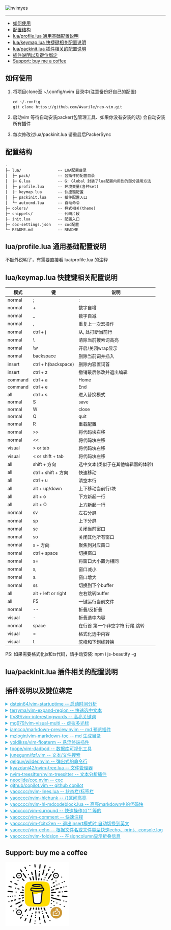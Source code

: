 ![nvimyes](https://readme-typing-svg.demolab.com?font=Fira+Code&size=30&pause=1000&color=000000&vCenter=true&width=435&height=45&lines=NVIM+YES)

---

<!-- markdown-toc GitLab -->

* [如何使用](#如何使用)
* [配置结构](#配置结构)
* [lua/profile.lua 通用基础配置说明](#luaprofilelua-通用基础配置说明)
* [lua/keymap.lua 快捷键相关配置说明](#luakeymaplua-快捷键相关配置说明)
* [lua/packinit.lua 插件相关的配置说明](#luapackinitlua-插件相关的配置说明)
* [插件说明以及键位绑定](#插件说明以及键位绑定)
* [Support: buy me a coffee](#support-buy-me-a-coffee)

<!-- markdown-toc -->

## 如何使用

1. 将项目clone至 ~/.config/nvim 目录中(注意备份好自己的配置)  
    ```plaintext
    cd ~/.config
    git clone https://github.com/Avarile/neo-vim.git
    ```
2. 启动vim 等待自动安装packer(包管理工具、如果你没有安装的话) 会自动安装所有插件

3. 每次修改过lua/packinit.lua 请重启后PackerSync

## 配置结构

```dir
.
├─ lua/                -- LUA配置目录
│  ├─ pack/            -- 各插件的配置目录
│  ├─ G.lua            -- G: Global 封装了lua配置内用到的部分通用方法
│  ├─ profile.lua      -- 环境变量(各种set)
│  ├─ keymap.lua       -- 快捷键配置
│  ├─ packinit.lua     -- 插件配置入口
│  └─ autocmd.lua      -- 自动命令
├─ colors/             -- 样式相关(theme)
├─ snippets/           -- 代码片段
├─ init.lua            -- 配置入口
├─ coc-settings.json   -- coc配置
└─ README.md           -- README
```

## lua/profile.lua 通用基础配置说明

  不额外说明了，有需要直接看 lua/profile.lua 的注释

## lua/keymap.lua 快捷键相关配置说明

| 模式   | 键                   | 说明                              |
| ------ | --------             | ---------                         |
| normal | ;                    | :                                 |
| normal | +                    | 数字自增                          |
| normal | _                    | 数字自减                          |
| normal | ,                    | 重复上一次宏操作                  |
| normal | ctrl + j             | 从, 处打断当前行                  |
| normal | \                    | 清除当前搜索词高亮                |
| normal | \w                   | 开启/关闭wrap显示                 |
| normal | backspace            | 删除当前词并插入                  |
| insert | ctrl + h(backspace)  | 删除内容置词首                    |
| insert | ctrl + z             | 撤销最后修改并退出编辑            |
| command| ctrl + a             | Home                              |
| command| ctrl + e             | End                               |
| all    | ctrl + s             | 进入替换模式                      |
| normal | S                    | save                              |
| normal | W                    | close                             |
| normal | Q                    | quit                              |
| normal | R                    | 重载配置                          |
| normal | >>                   | 将代码块右移                      |
| normal | <<                   | 将代码块左移                      |
| visual | > or tab             | 将代码块右移                      |
| visual | < or shift + tab     | 将代码块左移                      |
| all    | shift + 方向         | 选中文本(类似于在其他编辑器的体验)|
| all    | ctrl + shift + 方向  | 快速移动                          |
| all    | ctrl + u             | 清空本行                          |
| all    | alt + up/down        | 上下移动当前行/块                 |
| all    | alt + o              | 下方新起一行                      |
| all    | alt + O              | 上方新起一行                      |
| normal | sv                   | 左右分屏                          |
| normal | sp                   | 上下分屏                          |
| normal | sc                   | 关闭当前窗口                      |
| normal | so                   | 关闭其他所有窗口                  |
| normal | s + 方向             | 聚焦到对应窗口                    |
| normal | ctrl + space         | 切换窗口                          |
| normal | s=                   | 将窗口大小置为相同                |
| normal | s,                   | 窗口减小                          |
| normal | s.                   | 窗口增大                          |
| normal | ss                   | 切换到下个buffer                  |
| all    | alt + left or right  | 左右跳转buffer                    |
| all    | F5                   | 一键运行当前文件                  |
| normal | --                   | 折叠/反折叠                       |
| visual | -                    | 折叠选中内容                      |
| normal | space                | 在行首 第一个非空字符 行尾 跳转   |
| visual | =                    | 格式化选中内容                    |
| visual | t                    | 驼峰和下划线转换                  |

PS: 如果需要格式化js和ts代码，请手动安装: npm i js-beautify -g

## lua/packinit.lua 插件相关的配置说明

## 插件说明以及键位绑定


<details>
  <summary style="cursor: pointer; text-decoration:underline; color: #2AD;">dstein64/vim-startuptime -- 启动时间分析</summary>
  
  [github: dstein64/vim-startuptime](https://github.com/dstein64/vim-startuptime)  

  :StartupTime

</details>

<details>
  <summary style="cursor: pointer; text-decoration:underline; color: #2AD;">terryma/vim-expand-region -- 快速选中文本</summary>
  
  [github: terryma/vim-expand-region](https://github.com/terryma/vim-expand-region)  

  | 模式   | 键                   | 说明                              |
  | ------ | --------             | ---------                         |
  | visual | v                    | 扩大选中范围                      |
  | visual | V                    | 缩小选中范围                      |

</details>

<details>
  <summary style="cursor: pointer; text-decoration:underline; color: #2AD;">lfv89/vim-interestingwords -- 高亮关键词</summary>
  
  [github: lfv89/vim-interestingwords](https://github.com/lfv89/vim-interestingwords)  

  | 模式   | 键                   | 说明                              |
  | ------ | --------             | ---------                         |
  | normal | ff                   | 高亮/取消高亮 当前词              |
  | normal | FF                   | 取消高亮 全部词                   |

</details>

<details>
  <summary style="cursor: pointer; text-decoration:underline; color: #2AD;">mg979/vim-visual-multi -- 虚拟多光标</summary>
  
  [gihub: **mg979/vim-visual-multi**](https://github.com/mg979/vim-visual-multi)  
  [bilibili视频介绍: BV1uF411c7Ro](https://www.bilibili.com/video/BV1uF411c7Ro)  

  建议到对应的仓库仔细看文档  

  | 模式   | 键                   | 说明                                 |
  | ------ | --------             | ---------                            |
  | normal | ctrl + up/down       | 上下添加虚拟光标(normal模式)         |
  | normal | ctrl + left/right    | 虚拟光标左右扩选(visual模式)         |
  | normal | ctrl + d             | 所有`当前词`添加虚拟光标(visual模式) |
  | normal | ctrl + x             | 当前字符添加虚拟光标(normal模式)     |
  | normal | ctrl + w             | 添加当前词首(normal模式)             |
  | all    | ctrl + n/p           | 添加下/上一个当前词到虚拟光标        |
  | all    | q                    | 移除当前光标位置下的虚拟光标         |
  | normal | tab                  | 切换到visual模式                     |
  | visual | tab                  | 切换到normal模式                     |

</details>

<details>
  <summary style="cursor: pointer; text-decoration:underline; color: #2AD;">iamcco/markdown-preview.nvim -- md 预览插件</summary>

  [github: iamcco/markdown-preview.nvim](https://github.com/iamcco/markdown-preview.nvim)  

  guide: 如果无法使用 请  
  1. 修改 lua/pack/markdown.lua 中的 G.g.mkdp_browser 去掉或者修改成自己使用的浏览器
  2. cd ~/.local/share/nvim/site/pack/packer/opt/markdown-preview.nvim/app && yarn

  | 模式   | 键                   | 说明                                 |
  | ------ | --------             | ---------                            |
  | normal | F5                   | 在浏览器预览markdown                 |
 
</details>

<details>
  <summary style="cursor: pointer; text-decoration:underline; color: #2AD;">mzlogin/vim-markdown-toc -- md 生成目录</summary>

  [github: mzlogin/vim-markdown-toc](https://github.com/mzlogin/vim-markdown-toc)
  
  :GenTocGFM 在markdown文件头部生成TOC

</details>

<details>
  <summary style="cursor: pointer; text-decoration:underline; color: #2AD;">voldikss/vim-floaterm -- 悬浮终端插件</summary>

  [github: voldikss/vim-floaterm](https://github.com/voldikss/vim-floaterm)

  | 模式   | 键                   | 说明                                 |
  | ------ | --------             | ---------                            |
  | normal | ctrl + t             | 打开浮动终端                         |
  | normal | ctrl + b             | 打开数据库可视化工具(dadbod)         |
  | normal | F5                   | 根据文件类型启动浮动终端执行当前文件 |
  
</details>

<details>
  <summary style="cursor: pointer; text-decoration:underline; color: #2AD;">tpope/vim-dadbod -- 数据库可视化工具</summary>

  [github: tpope/vim-dadbod](https://github.com/tpope/vim-dadbod)  
  [github: kristijanhusak/vim-dadbod-ui](kristijanhusak/vim-dadbod-ui)  

  :DBUI 来使用 数据库可视化工具  
  添加链接: let g:dbs = [{ 'name': 'connection_name', 'url': 'mysql://user:password@host:port' }]  
  注意 url内的东西需要url_encode  

  也可直接 :CALLDB 呼出界面按界面引导 添加链接 链接格式同上
  
</details>

<details>
  <summary style="cursor: pointer; text-decoration:underline; color: #2AD;">junegunn/fzf.vim -- 文本/文件搜索</summary>

  [github: **junegunn/fzf.vim**](https://github.com/junegunn/fzf.vim)  

  注意要配合rg使用，请自己手动安装: ripgrep fd bat  

  | 模式   | 键                   | 说明                                 |
  | ------ | --------             | ---------                            |
  | normal | ctrl + a             | Rg搜索(全局文本搜索)                 |
  | normal | ctrl + l             | 当前buffer文本搜索                   |
  | normal | ctrl + p             | 全局文件搜索                         |
  | normal | ctrl + g             | git变更文件搜索                      |
  | normal | ctrl + h             | 历史文件搜索                         |
  | fzf中  | ctrl + /             | 启动/关闭 预览                       |
  | fzf中  | ctrl + n             | 下一个搜索历史                       |
  | fzf中  | ctrl + p             | 上一个搜索历史                       |

</details>

<details>
  <summary style="cursor: pointer; text-decoration:underline; color: #2AD;">gelguy/wilder.nvim -- 弹出式的命令行</summary>

  [github: gelguy/wilder.nvim](https://github.com/gelguy/wilder.nvim)  

</details>

<details>
  <summary style="cursor: pointer; text-decoration:underline; color: #2AD;">kyazdani42/nvim-tree.lua -- 文件管理器</summary>

  [github: kyazdani42/nvim-tree.lua](https://github.com/kyazdani42/nvim-tree.lua)  

  | 模式        | 键                   | 说明                                 |
  | ------      | --------             | ---------                            |
  | normal      | T                    | 打开/关闭 nvim-tree                  |
  | nvim-tree内 | a/A                  | 新建文件或文件夹                     |
  | nvim-tree内 | r                    | 重命名                               |
  | nvim-tree内 | W                    | 关闭所有打开的目录                   |
  | nvim-tree内 | <left>               | 关闭当前目录                         |
  | nvim-tree内 | <bs>                 | 回退到上级目录                       |
  | nvim-tree内 | P                    | cd到选中目录                         |
  | nvim-tree内 | H                    | 显示/隐藏 .文件                      |
  | nvim-tree内 | I                    | 显示/隐藏 忽略文件(gitignore等)      |
  | nvim-tree内 | d                    | 删除文件/文件夹                      |
  | nvim-tree内 | x                    | 剪切文件/文件夹到剪切板              |
  | nvim-tree内 | c                    | 复制文件/文件夹到剪切板              |
  | nvim-tree内 | p                    | 从剪切板粘贴                         |
  | nvim-tree内 | y                    | 复制文件名                           |
  | nvim-tree内 | ?                    | 查看帮助                             |
  | nvim-tree内 | go                   | 若当前查看的文件为外部文件 cd到目录  |

</details>

<details>
  <summary style="cursor: pointer; text-decoration:underline; color: #2AD;">nvim-treesitter/nvim-treesitter -- 文本分析插件</summary>

  [github: nvim-treesitter/nvim-treesitter](https://github.com/nvim-treesitter/nvim-treesitter)
  
  没啥好说明的 用就完了  

  可以用 H 快捷键看高亮组 然后到 lua/pack/tree-sitter.lua 中修改对应的样式  
  R刷新高亮

</details>

<details>
  <summary style="cursor: pointer; text-decoration:underline; color: #2AD;">neoclide/coc.nvim -- coc</summary>

  [github: neoclide/coc.nvim](https://github.com/neoclide/coc.nvim)

  **建议到对应的仓库看一下**  
  
  全局的插件列表 lua/pack/coc.lua -- G.g.coc_global_extensions = {...} 按需添加  

  | 模式   | 键                   | 说明                              | 对应的coc插件  |
  | ------ | --------             | ---------                         | ----           |
  | normal | gd                   | 跳转到定义                        | coc            |
  | normal | gy                   | 跳转到类型                        | coc            |
  | normal | gr                   | 跳转到实现                        | coc            |
  | normal | K                    | 查看文档                          | coc            |
  | normal | c-e                  | 查看诊断列表                      | coc            |
  | normal | F2                   | 重命名                            | coc            |
  | normal | F4                   | 关闭/开启coc                      | coc            |
  | normal | c-e                  | 查看诊断列表                      | coc            |
  | normal | mm                   | 翻译当前词                        | coc-translator |
  | normal | F9                   | 编辑当前文件类型的snippet         | coc-snippets   |
  | normal | (                    | 上一处修改                        | coc-git        |
  | normal | )                    | 下一处修改                        | coc-git        |
  | normal | C                    | 显示当前行提交记录                | coc-git        |
  | normal | \g                   | 开启/关闭 git blame 显示          | coc-git        |
  | visual | if                   | 选中func内                        | coc            |
  | visual | af                   | 选中func                          | coc            |
  | visual | ic                   | 选中class内                       | coc            |
  | visual | ac                   | 选中class                         | coc            |

</details>

<details>
  <summary style="cursor: pointer; text-decoration:underline; color: #2AD;">github/copilot.vim -- github copilot</summary>

  [github: github/copilot.vim](https://github.com/github/copilot.vim)  

  | 模式   | 键                   | 说明                                 |
  | ------ | --------             | ---------                            |
  | insert | right                | 接受建议                             |
  | insert | ctrl + ]             | 取消建议                             |
  | insert | alt + [或]           | 上/下个建议                          |

</details>

<details>
  <summary style="cursor: pointer; text-decoration:underline; color: #2AD;">yaocccc/nvim-lines.lua -- 状态栏/标签栏</summary>

  [github: yaocccc/nvim-lines.lua](https://github.com/yaocccc/nvim-lines.lua)  

  没啥好说明的 用就完了

</details>

<details>
  <summary style="cursor: pointer; text-decoration:underline; color: #2AD;">yaocccc/nvim-hlchunk -- {}区间高亮</summary>

  [github: yaocccc/nvim-hlchunk](https://github.com/yaocccc/nvim-hlchunk)  

  没啥好说明的 用就完了

</details>

<details>
  <summary style="cursor: pointer; text-decoration:underline; color: #2AD;">yaocccc/nvim-hl-mdcodeblock.lua -- 高亮markdown中的代码块</summary>

  [github: yaocccc/nvim-hl-mdcodeblock.lua](https://github.com/yaocccc/nvim-hl-mdcodeblock.lua)  

  没啥好说明的 用就完了

</details>

<details>
  <summary style="cursor: pointer; text-decoration:underline; color: #2AD;">yaocccc/vim-surround -- 快速操作({["'`等的</summary>

  [github: yaocccc/vim-surround](https://github.com/yaocccc/vim-surround)  

  选中文本后 再使用 " ' { ( 等 可以将文本包裹起来  
  ds": 删除包裹的"" 其他的相同  
  ys": 用""将当前词包裹起来  
  cs"{: 用{}替换掉""  

</details>

<details>
  <summary style="cursor: pointer; text-decoration:underline; color: #2AD;">yaocccc/vim-comment -- 快速注释</summary>

  [github: yaocccc/vim-comment](https://github.com/yaocccc/vim-comment)  

  普通模式 ??: 行注释当前行
  选中文本后 /: 行注释选中内容
  选中文本后 ?: 块注释选中内容

  **以上操作 可以用相同的操作逆转 (??行注释 ??取消行注释)**

</details>

<details>
  <summary style="cursor: pointer; text-decoration:underline; color: #2AD;">yaocccc/vim-fcitx2en -- 退出insert模式时 自动切换到英文</summary>

  [github: yaocccc/vim-fcitx2en](https://github.com/yaocccc/vim-fcitx2en)  

</details>

<details>
  <summary style="cursor: pointer; text-decoration:underline; color: #2AD;">yaocccc/vim-echo -- 根据文件名或文件类型快速echo、print、console.log</summary>

  [github: yaocccc/vim-echo](https://github.com/yaocccc/vim-echo)  

  选中文本后 C: 再下一行添加 console.log(选中的内容) 或 echo $选中的内容 等等等

</details>

<details>
  <summary style="cursor: pointer; text-decoration:underline; color: #2AD;">yaocccc/nvim-foldsign -- 在signcolumn显示折叠信息</summary>

  [github: yaocccc/nvim-foldsign](https://github.com/yaocccc/nvim-foldsign)  

  在signcolumn显示折叠信息 如果你使用折叠的话

</details>

## Support: buy me a coffee

<a href="#TOP" target="_blank">
  <img src="https://github.com/yaocccc/yaocccc/raw/master/qr.png">
</a>

